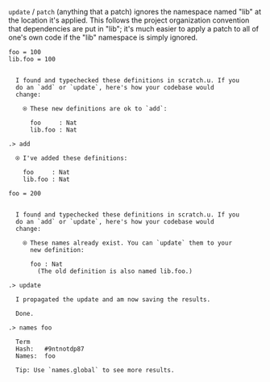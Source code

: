 `update` / `patch` (anything that a patch) ignores the namespace named "lib" at the location it's applied. This follows
the project organization convention that dependencies are put in "lib"; it's much easier to apply a patch to all of
one's own code if the "lib" namespace is simply ignored.

```unison
foo = 100
lib.foo = 100
```

```ucm

  I found and typechecked these definitions in scratch.u. If you
  do an `add` or `update`, here's how your codebase would
  change:
  
    ⍟ These new definitions are ok to `add`:
    
      foo     : Nat
      lib.foo : Nat

```
```ucm
.> add

  ⍟ I've added these definitions:
  
    foo     : Nat
    lib.foo : Nat

```
```unison
foo = 200
```

```ucm

  I found and typechecked these definitions in scratch.u. If you
  do an `add` or `update`, here's how your codebase would
  change:
  
    ⍟ These names already exist. You can `update` them to your
      new definition:
    
      foo : Nat
        (The old definition is also named lib.foo.)

```
```ucm
.> update

  I propagated the update and am now saving the results.

  Done.

.> names foo

  Term
  Hash:   #9ntnotdp87
  Names:  foo
  
  Tip: Use `names.global` to see more results.

```
